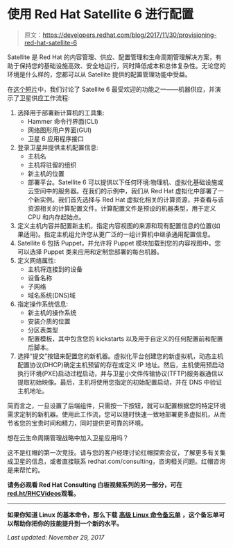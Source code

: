 # 使用 Red Hat Satellite 6 进行配置

> 原文：<https://developers.redhat.com/blog/2017/11/30/provisioning-red-hat-satellite-6>

Satellite 是 Red Hat 的内容管理、供应、配置管理和生命周期管理解决方案，有助于保持您的基础设施高效、安全地运行，同时降低成本和总体复杂性。无论您的环境是什么样的，您都可以从 Satellite 提供的配置管理功能中受益。

在[这个短片](https://www.youtube.com/watch?v=0w8eylMqgoU)中，我们讨论了 Satellite 6 最受欢迎的功能之一——机器供应，并演示了卫星供应工作流程:

1.  选择用于部署新计算机的工具集:
    *   Hammer 命令行界面(CLI)
    *   网络图形用户界面(GUI)
    *   卫星 6 应用程序接口
2.  登录卫星并提供主机配置信息:
    *   主机名
    *   主机将驻留的组织
    *   新主机的位置
    *   部署平台。Satellite 6 可以提供以下任何环境:物理机、虚拟化基础设施或云空间中的服务器。在我们的示例中，我们从 Red Hat 虚拟化中部署了一个新实例。我们首先选择与 Red Hat 虚拟化相关的计算资源，并查看与该资源相关的计算配置文件。计算配置文件是预设的机器类型，用于定义 CPU 和内存起始点。
3.  定义主机内容并配置新主机，指定内容视图的来源和现有配置信息的位置(如果适用)。指定主机组允许您从更广泛的一组计算机中继承通用配置信息。
4.  Satellite 6 包括 Puppet，并允许将 Puppet 模块加载到您的内容视图中。您可以选择 Puppet 类来应用和定制您部署的每台机器。
5.  定义网络属性:
    *   主机将连接到的设备
    *   设备名称
    *   子网络
    *   域名系统(DNS)域
6.  指定操作系统信息:
    *   新主机的操作系统
    *   安装介质的位置
    *   分区表类型
    *   配置模板，其中包含您的 kickstarts 以及用于自定义的任何配置前和配置后脚本。
7.  选择“提交”按钮来配置您的新机器。虚拟化平台创建您的新虚拟机，动态主机配置协议(DHCP)确定主机预留的存在或定义 IP 地址。然后，主机使用预启动执行环境(PXE)启动过程启动，并与卫星小文件传输协议(TFTP)服务器通信以提取初始映像。最后，主机将使用您指定的初始配置启动，并在 DNS 中验证主机地址。

简而言之，一旦设置了后端组件，只需按一下按钮，就可以配置根据您的特定环境需求定制的新机器。使用此工作流，您可以随时快速一致地部署更多虚拟机，从而节省您的宝贵时间和精力，同时提供更可靠的环境。

想在云生命周期管理战略中加入卫星应用吗？

这不是红帽的第一次竞技。请与您的客户经理讨论红帽探索会议，了解更多有关集成卫星的信息，或者直接联系 redhat.com/consulting，咨询相关问题。红帽咨询是来帮忙的。

**请务必观看 Red Hat Consulting 白板视频系列的另一部分，可在[red.ht/RHCVideos](https://www.youtube.com/playlist?list=PLbMP1JcGBmSEc5SmaJ1CkCSn9zIULu1p2)观看。**

* * *

**如果你知道 Linux 的基本命令，那么下载** [**高级 Linux 命令备忘单**](https://developers.redhat.com/cheat-sheets/advanced-linux-commands/) **，这个备忘单可以帮助你把你的技能提升到一个新的水平。**

*Last updated: November 29, 2017*